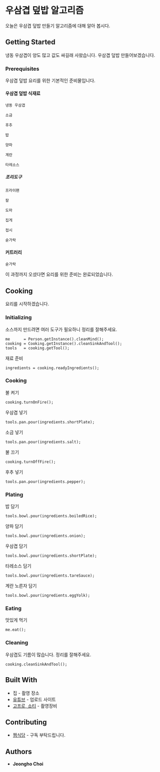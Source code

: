 # 우삼겹 덮밥 알고리즘

오늘은 우삼겹 덮밥 만들기 알고리즘에 대해 알아 봅시다.

## Getting Started

냉동 우삼겹이 양도 많고 값도 싸길래 사왔습니다. 우삼겹 덮밥 만들어보겠습니다.
 
### Prerequisites

우삼겹 덮밥 요리를 위한 기본적인 준비물입니다.

#### 우삼겹 덮밥 식재료

```
냉동 우삼겹
```
```
소금
```
```
후추
```
```
밥
```
```
양파
```
```
계란
```
```
타레소스
```

##### 조리도구

```
프라이팬
```
```
칼
```
```
도마
```
```
집게
```
```
접시
```
```
숟가락
```

#### 커트러리

```
숟가락
```

이 과정까지 오셨다면 요리를 위한 준비는 완료되었습니다.

## Cooking

요리를 시작하겠습니다.

### Initializing

소스까지 만드려면 여러 도구가 필요하니 정리를 잘해주세요.
```
me      = Person.getInstance().cleanMind();
cooking = Cooking.getInstance().cleanSinkAndTool();
tools   = cooking.getTool();
```

재료 준비
```
ingredients = cooking.readyIngredients();
```

### Cooking

불 켜기
```
cooking.turnOnFire();
```

우삼겹 넣기
```
tools.pan.pour(ingredients.shortPlate);
```

소금 넣기
```
tools.pan.pour(ingredients.salt);
```

불 끄기
```
cooking.turnOffFire();
```

후추 넣기
```
tools.pan.pour(ingredients.pepper);
```

### Plating

밥 담기
```
tools.bowl.pour(ingredients.boiledRice);
```

양파 담기
```
tools.bowl.pour(ingredients.onion);
```

우삼겹 담기
```
tools.bowl.pour(ingredients.shortPlate);
```

타레소스 담기
```
tools.bowl.pour(ingredients.tareSauce);
```

계란 노른자 담기
```
tools.bowl.pour(ingredients.eggYolk);
```

### Eating

맛있게 먹기
```
me.eat();
```

### Cleaning

우삼겹도 기름이 많습니다. 정리를 잘해주세요.

```
cooking.cleanSinkAndTool();
```


## Built With

* 집 - 촬영 장소
* [유튜브](https://www.youtube.com/@wjdgh) - 업로드 사이트
* [고프로, 쇼티](https://gopro.com/ko/kr/) - 촬영장비

## Contributing

* [쩜식당](https://www.youtube.com/@wjdgh) - 구독 부탁드립니다.

## Authors

* **Jeongho Choi**

